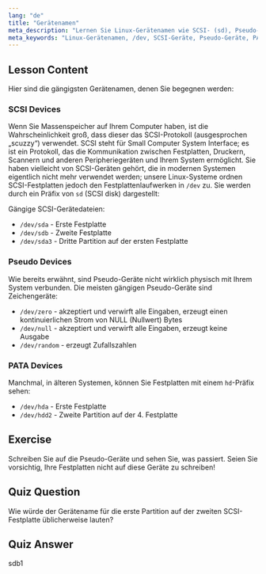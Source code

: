 ```yaml
---
lang: "de"
title: "Gerätenamen"
meta_description: "Lernen Sie Linux-Gerätenamen wie SCSI- (sd), Pseudo- und PATA-Geräte (hd) kennen. Verstehen Sie /dev/sda, /dev/null und mehr in diesem anfängerfreundlichen Leitfaden."
meta_keywords: "Linux-Gerätenamen, /dev, SCSI-Geräte, Pseudo-Geräte, PATA-Geräte, Linux-Tutorial, Linux für Anfänger, Gerätedateien"
---
```


## Lesson Content

Hier sind die gängigsten Gerätenamen, denen Sie begegnen werden:

### SCSI Devices

Wenn Sie Massenspeicher auf Ihrem Computer haben, ist die Wahrscheinlichkeit groß, dass dieser das SCSI-Protokoll (ausgesprochen „scuzzy“) verwendet. SCSI steht für Small Computer System Interface; es ist ein Protokoll, das die Kommunikation zwischen Festplatten, Druckern, Scannern und anderen Peripheriegeräten und Ihrem System ermöglicht. Sie haben vielleicht von SCSI-Geräten gehört, die in modernen Systemen eigentlich nicht mehr verwendet werden; unsere Linux-Systeme ordnen SCSI-Festplatten jedoch den Festplattenlaufwerken in `/dev` zu. Sie werden durch ein Präfix von `sd` (SCSI disk) dargestellt:

Gängige SCSI-Gerätedateien:

- `/dev/sda` - Erste Festplatte
- `/dev/sdb` - Zweite Festplatte
- `/dev/sda3` - Dritte Partition auf der ersten Festplatte

### Pseudo Devices

Wie bereits erwähnt, sind Pseudo-Geräte nicht wirklich physisch mit Ihrem System verbunden. Die meisten gängigen Pseudo-Geräte sind Zeichengeräte:

- `/dev/zero` - akzeptiert und verwirft alle Eingaben, erzeugt einen kontinuierlichen Strom von NULL (Nullwert) Bytes
- `/dev/null` - akzeptiert und verwirft alle Eingaben, erzeugt keine Ausgabe
- `/dev/random` - erzeugt Zufallszahlen

### PATA Devices

Manchmal, in älteren Systemen, können Sie Festplatten mit einem `hd`-Präfix sehen:

- `/dev/hda` - Erste Festplatte
- `/dev/hdd2` - Zweite Partition auf der 4. Festplatte

## Exercise

Schreiben Sie auf die Pseudo-Geräte und sehen Sie, was passiert. Seien Sie vorsichtig, Ihre Festplatten nicht auf diese Geräte zu schreiben!

## Quiz Question

Wie würde der Gerätename für die erste Partition auf der zweiten SCSI-Festplatte üblicherweise lauten?

## Quiz Answer

sdb1
